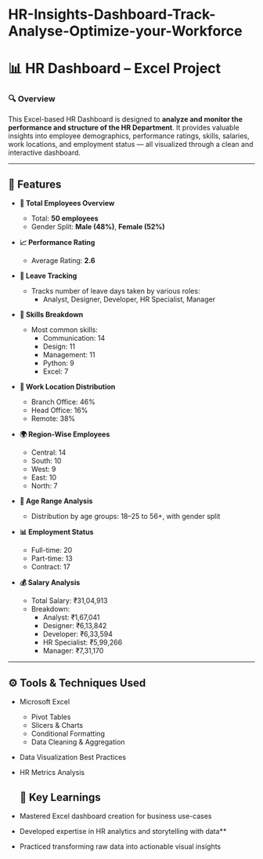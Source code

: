 # HR-Insights-Dashboard-Track-Analyse-Optimize-your-Workforce
# 📊 HR Dashboard – Excel Project

### 🔍 Overview
This Excel-based HR Dashboard is designed to **analyze and monitor the performance and structure of the HR Department**. It provides valuable insights into employee demographics, performance ratings, skills, salaries, work locations, and employment status — all visualized through a clean and interactive dashboard.

---

## 🧩 Features

- **👥 Total Employees Overview**
  - Total: **50 employees**
  - Gender Split: **Male (48%)**, **Female (52%)**

- **📈 Performance Rating**
  - Average Rating: **2.6**

- **📅 Leave Tracking**
  - Tracks number of leave days taken by various roles:
    - Analyst, Designer, Developer, HR Specialist, Manager

- **🧠 Skills Breakdown**
  - Most common skills:
    - Communication: 14
    - Design: 11
    - Management: 11
    - Python: 9
    - Excel: 7

- **📍 Work Location Distribution**
  - Branch Office: 46%
  - Head Office: 16%
  - Remote: 38%

- **🌍 Region-Wise Employees**
  - Central: 14
  - South: 10
  - West: 9
  - East: 10
  - North: 7

- **🎂 Age Range Analysis**
  - Distribution by age groups: 18–25 to 56+, with gender split

- **📊 Employment Status**
  - Full-time: 20
  - Part-time: 13
  - Contract: 17

- **💰 Salary Analysis**
  - Total Salary: ₹31,04,913
  - Breakdown:
    - Analyst: ₹1,67,041
    - Designer: ₹6,13,842
    - Developer: ₹6,33,594
    - HR Specialist: ₹5,99,266
    - Manager: ₹7,31,170

---

## ⚙️ Tools & Techniques Used

- Microsoft Excel
  - Pivot Tables
  - Slicers & Charts
  - Conditional Formatting
  - Data Cleaning & Aggregation
- Data Visualization Best Practices
- HR Metrics Analysis

  ## 🎯 Key Learnings

- Mastered Excel dashboard creation for business use-cases
- Developed expertise in HR analytics and storytelling with data**
- Practiced transforming raw data into actionable visual insights
